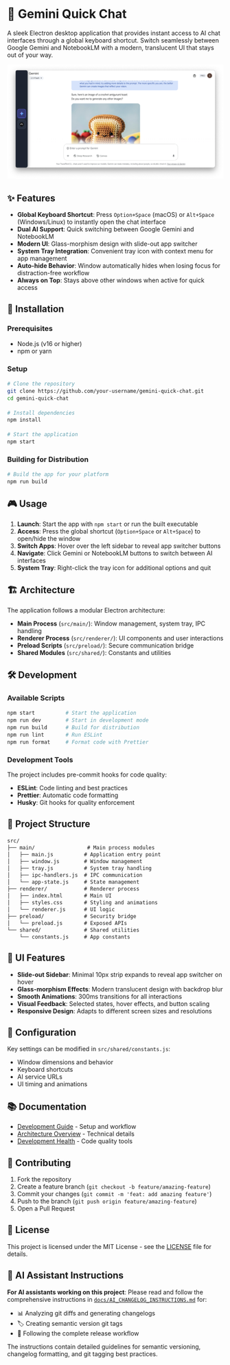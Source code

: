 # 🤖 Gemini Quick Chat

A sleek Electron desktop application that provides instant access to AI chat interfaces through a global keyboard shortcut. Switch seamlessly between Google Gemini and NotebookLM with a modern, translucent UI that stays out of your way.

![Gemini Quick Chat Screenshot](assets/images/screenshot.png)

## ✨ Features

- **Global Keyboard Shortcut**: Press `Option+Space` (macOS) or `Alt+Space` (Windows/Linux) to instantly open the chat interface
- **Dual AI Support**: Quick switching between Google Gemini and NotebookLM
- **Modern UI**: Glass-morphism design with slide-out app switcher
- **System Tray Integration**: Convenient tray icon with context menu for app management
- **Auto-hide Behavior**: Window automatically hides when losing focus for distraction-free workflow
- **Always on Top**: Stays above other windows when active for quick access

## 🚀 Installation

### Prerequisites

- Node.js (v16 or higher)
- npm or yarn

### Setup

```bash
# Clone the repository
git clone https://github.com/your-username/gemini-quick-chat.git
cd gemini-quick-chat

# Install dependencies
npm install

# Start the application
npm start
```

### Building for Distribution

```bash
# Build the app for your platform
npm run build
```

## 🎮 Usage

1. **Launch**: Start the app with `npm start` or run the built executable
2. **Access**: Press the global shortcut (`Option+Space` or `Alt+Space`) to open/hide the window
3. **Switch Apps**: Hover over the left sidebar to reveal app switcher buttons
4. **Navigate**: Click Gemini or NotebookLM buttons to switch between AI interfaces
5. **System Tray**: Right-click the tray icon for additional options and quit

## 🏗️ Architecture

The application follows a modular Electron architecture:

- **Main Process** (`src/main/`): Window management, system tray, IPC handling
- **Renderer Process** (`src/renderer/`): UI components and user interactions
- **Preload Scripts** (`src/preload/`): Secure communication bridge
- **Shared Modules** (`src/shared/`): Constants and utilities

## 🛠️ Development

### Available Scripts

```bash
npm start          # Start the application
npm run dev        # Start in development mode
npm run build      # Build for distribution
npm run lint       # Run ESLint
npm run format     # Format code with Prettier
```

### Development Tools

The project includes pre-commit hooks for code quality:

- **ESLint**: Code linting and best practices
- **Prettier**: Automatic code formatting
- **Husky**: Git hooks for quality enforcement

## 📁 Project Structure

```
src/
├── main/                 # Main process modules
│   ├── main.js          # Application entry point
│   ├── window.js        # Window management
│   ├── tray.js          # System tray handling
│   ├── ipc-handlers.js  # IPC communication
│   └── app-state.js     # State management
├── renderer/            # Renderer process
│   ├── index.html       # Main UI
│   ├── styles.css       # Styling and animations
│   └── renderer.js      # UI logic
├── preload/             # Security bridge
│   └── preload.js       # Exposed APIs
└── shared/              # Shared utilities
    └── constants.js     # App constants
```

## 🎨 UI Features

- **Slide-out Sidebar**: Minimal 10px strip expands to reveal app switcher on hover
- **Glass-morphism Effects**: Modern translucent design with backdrop blur
- **Smooth Animations**: 300ms transitions for all interactions
- **Visual Feedback**: Selected states, hover effects, and button scaling
- **Responsive Design**: Adapts to different screen sizes and resolutions

## 🔧 Configuration

Key settings can be modified in `src/shared/constants.js`:

- Window dimensions and behavior
- Keyboard shortcuts
- AI service URLs
- UI timing and animations

## 📚 Documentation

- [Development Guide](docs/DEVELOPMENT.md) - Setup and workflow
- [Architecture Overview](docs/ARCHITECTURE.md) - Technical details
- [Development Health](docs/DEVELOPMENT_HEALTH.md) - Code quality tools

## 🤝 Contributing

1. Fork the repository
2. Create a feature branch (`git checkout -b feature/amazing-feature`)
3. Commit your changes (`git commit -m 'feat: add amazing feature'`)
4. Push to the branch (`git push origin feature/amazing-feature`)
5. Open a Pull Request

## 📄 License

This project is licensed under the MIT License - see the [LICENSE](LICENSE) file for details.

## 🤖 AI Assistant Instructions

**For AI assistants working on this project**: Please read and follow the comprehensive instructions in [`docs/AI_CHANGELOG_INSTRUCTIONS.md`](docs/AI_CHANGELOG_INSTRUCTIONS.md) for:

- 📊 Analyzing git diffs and generating changelogs
- 🏷️ Creating semantic version git tags
- 📝 Following the complete release workflow

The instructions contain detailed guidelines for semantic versioning, changelog formatting, and git tagging best practices.
